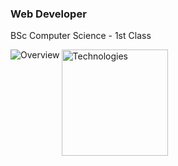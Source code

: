 ### Web Developer
BSc Computer Science - 1st Class

<img align="left" src="https://github-readme-stats.vercel.app/api?username=DanielPitfield&show_icons=true&theme=radical&border_radius=10&hide_border=true&text_bold=false&hide_rank=true&hide=contribs&card_width=300&custom_title=Overview" alt="Overview">

<img align="left" height=170 src="https://github-readme-stats.vercel.app/api/top-langs/?username=DanielPitfield&layout=compact&show_icons=true&theme=radical&border_radius=10&hide_border=true&text_bold=false&card_width=250&custom_title=Technologies" alt="Technologies">
